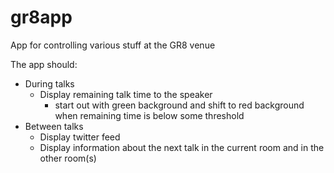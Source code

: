gr8app
======

App for controlling various stuff at the GR8 venue


The app should:

- During talks
	- Display remaining talk time to the speaker
		- start out with green background and shift to red background when remaining time is below some threshold
- Between talks
	- Display twitter feed 
	- Display information about the next talk in the current room and in the other room(s) 
